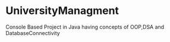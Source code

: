# UniversityManagment
 Console Based Project in Java having concepts of OOP,DSA and DatabaseConnectivity
